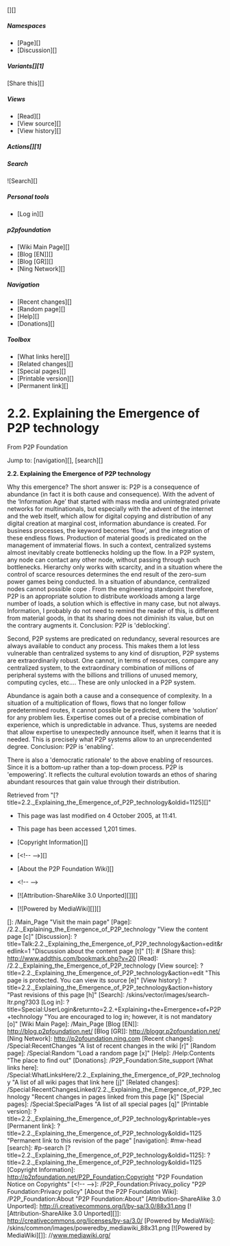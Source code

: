 [][]

##### Namespaces

-   [Page][]
-   [Discussion][]

#### 

##### Variants[][1]

[Share this][]

##### Views

-   [Read][]
-   [View source][]
-   [View history][]

##### Actions[][1]

##### Search

![Search][]

##### Personal tools

-   [Log in][]

##### p2pfoundation

-   [Wiki Main Page][]
-   [Blog [EN]][]
-   [Blog [GR]][]
-   [Ning Network][]

##### Navigation

-   [Recent changes][]
-   [Random page][]
-   [Help][]
-   [Donations][]

##### Toolbox

-   [What links here][]
-   [Related changes][]
-   [Special pages][]
-   [Printable version][]
-   [Permanent link][]

2.2. Explaining the Emergence of P2P technology
===============================================

From P2P Foundation

Jump to: [navigation][], [search][]

**2.2. Explaining the Emergence of P2P technology**

Why this emergence? The short answer is: P2P is a consequence of
abundance (in fact it is both cause and consequence). With the advent of
the ‘Information Age’ that started with mass media and unintegrated
private networks for multinationals, but especially with the advent of
the internet and the web itself, which allow for digital copying and
distribution of any digital creation at marginal cost, information
abundance is created. For business processes, the keyword becomes
‘flow’, and the integration of these endless flows. Production of
material goods is predicated on the management of immaterial flows. In
such a context, centralized systems almost inevitably create bottlenecks
holding up the flow. In a P2P system, any node can contact any other
node, without passing through such bottlenecks. Hierarchy only works
with scarcity, and in a situation where the control of scarce resources
determines the end result of the zero-sum power games being conducted.
In a situation of abundance, centralized nodes cannot possible cope .
From the engineering standpoint therefore, P2P is an appropriate
solution to distribute workloads among a large number of loads, a
solution which is effective in many case, but not always. Information, I
probably do not need to remind the reader of this, is different from
material goods, in that its sharing does not diminish its value, but on
the contrary augments it. Conclusion: P2P is 'deblocking'.

Second, P2P systems are predicated on redundancy, several resources are
always available to conduct any process. This makes them a lot less
vulnerable than centralized systems to any kind of disruption, P2P
systems are extraordinarily robust. One cannot, in terms of resources,
compare any centralized system, to the extraordinary combination of
millions of peripheral systems with the billions and trillions of unused
memory, computing cycles, etc…. These are only unlocked in a P2P system.

Abundance is again both a cause and a consequence of complexity. In a
situation of a multiplication of flows, flows that no longer follow
predetermined routes, it cannot possible be predicted, where the
‘solution’ for any problem lies. Expertise comes out of a precise
combination of experience, which is unpredictable in advance. Thus,
systems are needed that allow expertise to unexpectedly announce itself,
when it learns that it is needed. This is precisely what P2P systems
allow to an unprecendented degree. Conclusion: P2P is 'enabling'.

There is also a 'democratic rationale' to the above enabling of
resources. Since it is a bottom-up rather than a top-down process. P2P
is 'empowering'. It reflects the cultural evolution towards an ethos of
sharing abundant resources that gain value through their distribution.

Retrieved from
"[?title=2.2.\_Explaining\_the\_Emergence\_of\_P2P\_technology&oldid=1125][]"

-   This page was last modified on 4 October 2005, at 11:41.
-   This page has been accessed 1,201 times.
-   [Copyright Information][]

-   [\<!-- --\>][]
-   [About the P2P Foundation Wiki][]
-   \<!-- --\>

-   [![Attribution-ShareAlike 3.0 Unported][]][]
-   [![Powered by MediaWiki][]][]

  []: /Main_Page "Visit the main page"
  [Page]: /2.2._Explaining_the_Emergence_of_P2P_technology
    "View the content page [c]"
  [Discussion]: ?title=Talk:2.2._Explaining_the_Emergence_of_P2P_technology&action=edit&redlink=1
    "Discussion about the content page [t]"
  [1]: #
  [Share this]: http://www.addthis.com/bookmark.php?v=20
  [Read]: /2.2._Explaining_the_Emergence_of_P2P_technology
  [View source]: ?title=2.2._Explaining_the_Emergence_of_P2P_technology&action=edit
    "This page is protected.
    You can view its source [e]"
  [View history]: ?title=2.2._Explaining_the_Emergence_of_P2P_technology&action=history
    "Past revisions of this page [h]"
  [Search]: /skins/vector/images/search-ltr.png?303
  [Log in]: ?title=Special:UserLogin&returnto=2.2.+Explaining+the+Emergence+of+P2P+technology
    "You are encouraged to log in; however, it is not mandatory [o]"
  [Wiki Main Page]: /Main_Page
  [Blog [EN]]: http://blog.p2pfoundation.net/
  [Blog [GR]]: http://bloggr.p2pfoundation.net/
  [Ning Network]: http://p2pfoundation.ning.com
  [Recent changes]: /Special:RecentChanges
    "A list of recent changes in the wiki [r]"
  [Random page]: /Special:Random "Load a random page [x]"
  [Help]: /Help:Contents "The place to find out"
  [Donations]: /P2P_Foundation:Site_support
  [What links here]: /Special:WhatLinksHere/2.2._Explaining_the_Emergence_of_P2P_technology
    "A list of all wiki pages that link here [j]"
  [Related changes]: /Special:RecentChangesLinked/2.2._Explaining_the_Emergence_of_P2P_technology
    "Recent changes in pages linked from this page [k]"
  [Special pages]: /Special:SpecialPages
    "A list of all special pages [q]"
  [Printable version]: ?title=2.2._Explaining_the_Emergence_of_P2P_technology&printable=yes
  [Permanent link]: ?title=2.2._Explaining_the_Emergence_of_P2P_technology&oldid=1125
    "Permanent link to this revision of the page"
  [navigation]: #mw-head
  [search]: #p-search
  [?title=2.2.\_Explaining\_the\_Emergence\_of\_P2P\_technology&oldid=1125]:
    ?title=2.2._Explaining_the_Emergence_of_P2P_technology&oldid=1125
  [Copyright Information]: http://p2pfoundation.net/P2P_Foundation:Copyright
    "P2P Foundation Notice on Copyrights"
  [\<!-- --\>]: /P2P_Foundation:Privacy_policy
    "P2P Foundation:Privacy policy"
  [About the P2P Foundation Wiki]: /P2P_Foundation:About
    "P2P Foundation:About"
  [Attribution-ShareAlike 3.0 Unported]: http://i.creativecommons.org/l/by-sa/3.0/88x31.png
  [![Attribution-ShareAlike 3.0 Unported][]]: http://creativecommons.org/licenses/by-sa/3.0/
  [Powered by MediaWiki]: /skins/common/images/poweredby_mediawiki_88x31.png
  [![Powered by MediaWiki][]]: //www.mediawiki.org/
